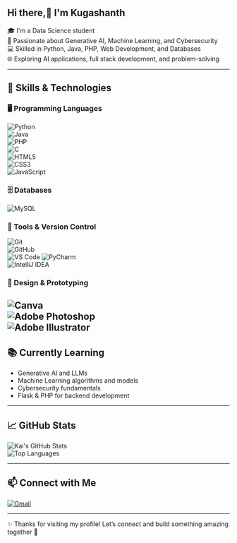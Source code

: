 ## Hi there,👋 I'm Kugashanth
 

🎓 I'm a Data Science student  
🤖 Passionate about Generative AI, Machine Learning, and Cybersecurity  
💻 Skilled in Python, Java, PHP, Web Development, and Databases  
🌐 Exploring AI applications, full stack development, and problem-solving  

---

## 🚀 Skills & Technologies  

### 🖥️ Programming Languages  
![Python](https://img.shields.io/badge/Python-3776AB?style=for-the-badge&logo=python&logoColor=white)  
![Java](https://img.shields.io/badge/Java-007396?style=for-the-badge&logo=java&logoColor=white)  
![PHP](https://img.shields.io/badge/PHP-777BB4?style=for-the-badge&logo=php&logoColor=white)  
![C](https://img.shields.io/badge/C-00599C?style=for-the-badge&logo=c&logoColor=white)  
![HTML5](https://img.shields.io/badge/HTML5-E34F26?style=for-the-badge&logo=html5&logoColor=white)  
![CSS3](https://img.shields.io/badge/CSS3-1572B6?style=for-the-badge&logo=css3&logoColor=white)  
![JavaScript](https://img.shields.io/badge/JavaScript-F7DF1E?style=for-the-badge&logo=javascript&logoColor=black)  


### 🗄️ Databases  
![MySQL](https://img.shields.io/badge/MySQL-005C84?style=for-the-badge&logo=mysql&logoColor=white)  

### 🧰 Tools & Version Control  
![Git](https://img.shields.io/badge/Git-F05032?style=for-the-badge&logo=git&logoColor=white)  
![GitHub](https://img.shields.io/badge/GitHub-181717?style=for-the-badge&logo=github&logoColor=white)  
![VS Code](https://img.shields.io/badge/VS%20Code-0078d7?style=for-the-badge&logo=visual-studio-code&logoColor=white) 
![PyCharm](https://img.shields.io/badge/PyCharm-000000?style=for-the-badge&logo=pycharm&logoColor=white)  
![IntelliJ IDEA](https://img.shields.io/badge/IntelliJ-000000?style=for-the-badge&logo=intellij-idea&logoColor=white)  

### 🎨 Design & Prototyping  
![Canva](https://img.shields.io/badge/Canva-00C4CC?style=for-the-badge&logo=canva&logoColor=white)  
![Adobe Photoshop](https://img.shields.io/badge/Photoshop-31A8FF?style=for-the-badge&logo=adobe-photoshop&logoColor=white)  
![Adobe Illustrator](https://img.shields.io/badge/Illustrator-FF9A00?style=for-the-badge&logo=adobe-illustrator&logoColor=white)  
---

## 📚 Currently Learning  
- Generative AI and LLMs  
- Machine Learning algorithms and models  
- Cybersecurity fundamentals  
- Flask & PHP for backend development  
 

---

## 📈 GitHub Stats  
![Kai's GitHub Stats](https://github-readme-stats.vercel.app/api?username=Kugashanth&show_icons=true&theme=radical)  
![Top Languages](https://github-readme-stats.vercel.app/api/top-langs/?username=Kugashanth&layout=compact&theme=radical)  

---


## 📫 Connect with Me  
[![Gmail](https://img.shields.io/badge/Email-D14836?style=for-the-badge&logo=gmail&logoColor=white)](mailto:Kugashanth1212@gmail.com)  

---

✨ Thanks for visiting my profile! Let’s connect and build something amazing together 🚀
